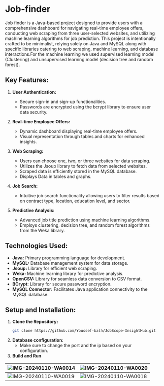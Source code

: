 # Job-finder

Job finder is a Java-based project designed to provide users with a comprehensive dashboard for navigating real-time employee offers, conducting web scraping from three user-selected websites, and utilizing machine learning algorithms for job prediction. This project is intentionally crafted to be minimalist, relying solely on Java and MySQL along with specific libraries catering to web scraping, machine learning, and database interactions.For the machine learning we used supervised learning model (Clustering) and unsupervised learning model (decision tree and random forest).

## Key Features:

1. **User Authentication:**
   - Secure sign-in and sign-up functionalities.
   - Passwords are encrypted using the bcrypt library to ensure user data security.

2. **Real-time Employee Offers:**
   - Dynamic dashboard displaying real-time employee offers.
   - Visual representation through tables and charts for enhanced insights.

3. **Web Scraping:**
   - Users can choose one, two, or three websites for data scraping.
   - Utilizes the Jsoup library to fetch data from selected websites.
   - Scraped data is efficiently stored in the MySQL database.
   - Displays Data in tables and graphs.

4. **Job Search:**
   - Intuitive job search functionality allowing users to filter results based on contract type, location, education level, and sector.

5. **Predictive Analysis:**
   - Advanced job title prediction using machine learning algorithms.
   - Employs clustering, decision tree, and random forest algorithms from the Weka library.

## Technologies Used:
- **Java:** Primary programming language for development.
- **MySQL:** Database management system for data storage.
- **Jsoup:** Library for efficient web scraping.
- **Weka:** Machine learning library for predictive analysis.
- **OpenCSV:** Library for seamless data conversion to CSV format.
- **BCrypt:** Library for secure password encryption.
- **MySQL Connector:** Facilitates Java application connectivity to the MySQL database.

## Setup and Installation:

1. **Clone the Repository:**
   ```bash
   git clone https://github.com/Youssef-balh/JobScope-InsightHub.git
2. **Database configuration:**
   - Make sure to change the port and the ip based on your configuration.
3. **Build and Run**

| ![IMG-20240110-WA0014](https://github.com/Youssef-balh/Job-finder/assets/113738047/fffe2753-0703-4295-845d-ca74c7b49bb4) | ![IMG-20240110-WA0020](https://github.com/Youssef-balh/Job-finder/assets/113738047/eb949451-e442-4559-920c-389f1c1dbd99) |
| --- | --- |
| ![IMG-20240110-WA0019](https://github.com/Youssef-balh/Job-finder/assets/113738047/66502b4e-6cec-474f-bb43-130273243725) | ![IMG-20240110-WA0018](https://github.com/Youssef-balh/Job-finder/assets/113738047/779786bb-9535-4295-99d0-5508309b00a6) |





